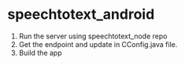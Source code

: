 # speechtotext_android

1) Run the server using speechtotext_node repo
2) Get the endpoint and update in CConfig.java file.
3) Build the app
